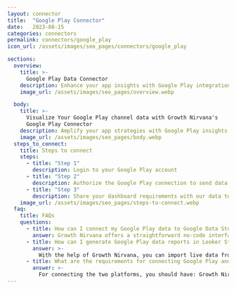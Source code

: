 ```yaml
---
layout: connector
title:  "Google Play Connector"
date:   2023-08-15
categories: connectors
permalink: connectors/google_play
icon_url: /assets/images/seo_pages/connectors/google_play

sections:
  overview:
    title: >-
      Google Play Data Connector
    description: Enhance your app insights with Google Play integration. Seamlessly merge app data from Google Play with Looker Studio's analytical capabilities, unlocking insights that shape user experiences, engagement strategies, and operational excellence.
    image_url: /assets/images/seo_pages/overview.webp

  body:
    title: >-
      Visualize Your Google Play channel data with Growth Nirvana's
      Google Play Connector
    description: Amplify your app strategies with Google Play insights integrated into Looker Studio.
    image_url: /assets/images/seo_pages/body.webp
  steps_to_connect:
    title: Steps to connect
    steps:
      - title: "Step 1"
        description: Login to your Google Play account
      - title: "Step 2"
        description: Authorize the Google Play connection to send data to Growth Nirvana
      - title: "Step 3"
        description: Share your dashboard requirements with our data team. We will build the report for you.
    image_url: /assets/images/seo_pages/steps-to-connect.webp
  faq:
    title: FAQs
    questions:
      - title: How can I connect my Google Play data to Google Data Studio/Looker Studio?
        answer: Growth Nirvana offers a straightforward no-code interface to connect to Google Play data sources.
      - title: How can I generate Google Play data reports in Looker Studio?
        answer: >-
          With the help of Growth Nirvana, you can import live data from Google Play into Looker Studio. These data can be viewed in charts, tables, and dashboards to generate branded reports that can be shared instantly.
      - title: What are the requirements for connecting Google Play and Looker Studio?
        answer: >-
          For connecting the two platforms, you should have: Growth Nirvana Account and Google Play Ads Account
---
```

